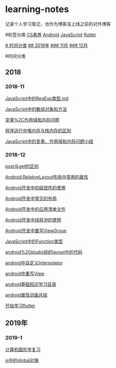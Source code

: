 # learning-notes

记录个人学习笔记，也作为博客没上线之前的对外博客

#标签分类
[CS素养](https://github.com/StrongDwarf/learning-notes/tree/master/标签分类/CS素养)
[Android](https://github.com/StrongDwarf/learning-notes/tree/master/标签分类/Android)
[JavaScript](https://github.com/StrongDwarf/learning-notes/tree/master/标签分类/JavaScript)
[flutter](https://github.com/StrongDwarf/learning-notes/tree/master/标签分类/flutter)

[# 时间分类](#时间分类)
[## 2018年](#2018)
[### 11月](#2018-11)
[### 12月](#2018-12)

#时间分类
## 2018
### 2018-11
[JavaScript中的RegExp类型.md](https://github.com/StrongDwarf/learning-notes/blob/master/时间分类/2018/11月/JavaScript中的RegExp类型.md)

[JavaScript中的数组对象和方法](https://github.com/StrongDwarf/learning-notes/blob/master/时间分类/2018/11月/JavaScript中的数组对象和方法)

[变量%2C作用域和内存问题](https://github.com/StrongDwarf/learning-notes/blob/master/时间分类/2018/11月/变量%2C作用域和内存问题.md)

[程序运行中堆内存与栈内存的区别](https://github.com/StrongDwarf/learning-notes/blob/master/时间分类/2018/11月/程序运行中堆内存与栈内存的区别.md)

[JavaScript中的变量，作用域和内存问题小结](https://github.com/StrongDwarf/learning-notes/blob/master/时间分类/2018/11月/JavaScript中的变量，作用域和内存问题小结.md)

### 2018-12
[post与get的区别](https://github.com/StrongDwarf/learning-notes/blob/master/时间分类/2018/12月/post与get的区别.md)

[Android:RelativeLayout布局中常用的属性](https://github.com/StrongDwarf/learning-notes/blob/master/时间分类/2018/12月/Android:RelativeLayout布局中常用的属性.md)

[Android开发中初级控件的使用](https://github.com/StrongDwarf/learning-notes/blob/master/时间分类/2018/12月/Android开发中初级控件的使用.md)

[Android开发中常见的布局](https://github.com/StrongDwarf/learning-notes/blob/master/时间分类/2018/12月/Android开发中常见的布局.md)

[Android开发中的应用清单文件](https://github.com/StrongDwarf/learning-notes/blob/master/时间分类/2018/12月/Android开发中的应用清单文件.md)

[Android开发中线程池的使用](https://github.com/StrongDwarf/learning-notes/blob/master/时间分类/2018/12月/Android开发中线程池的使用.md)

[Android开发中重写ViewGroup](https://github.com/StrongDwarf/learning-notes/blob/master/时间分类/2018/12月/Android开发中重写ViewGroup.md)

[JavaScript中的Function类型](https://github.com/StrongDwarf/learning-notes/blob/master/时间分类/2018/12月/JavaScript中的Function类型.md)

[android%20studio组织layout中的代码](https://github.com/StrongDwarf/learning-notes/blob/master/时间分类/2018/12月/android%20studio组织layout中的代码.md)

[android中自定义Interpolator](https://github.com/StrongDwarf/learning-notes/blob/master/时间分类/2018/12月/android中自定义Interpolator.md)

[android中重写View](https://github.com/StrongDwarf/learning-notes/blob/master/时间分类/2018/12月/android中重写View.md)

[android基础知识学习目录](https://github.com/StrongDwarf/learning-notes/blob/master/时间分类/2018/12月/android基础知识学习目录.md)

[android属性动画总结](https://github.com/StrongDwarf/learning-notes/blob/master/时间分类/2018/12月/android属性动画总结.md)

[开始学习flutter](https://github.com/StrongDwarf/learning-notes/blob/master/时间分类/2018/12月/开始学习flutter.md)

## 2019年
### 2019-1
[计算机图形学复习](https://github.com/StrongDwarf/learning-notes/blob/master/时间分类/2019/1月/计算机图形学复习.md)

[js中的global对象](https://github.com/StrongDwarf/learning-notes/blob/master/时间分类/2019/1月/js中的global对象.md)